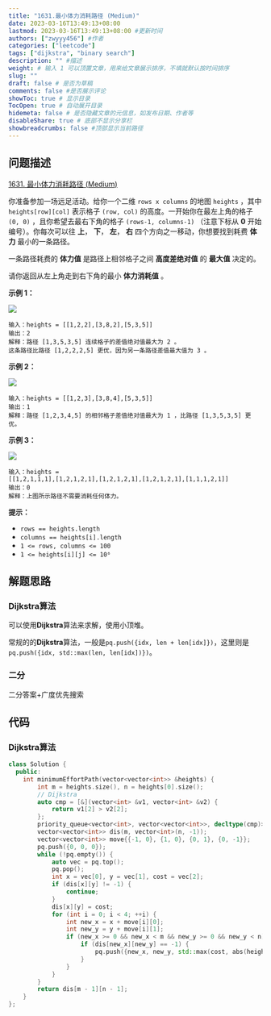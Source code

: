 ```yaml
---
title: "1631.最小体力消耗路径 (Medium)"
date: 2023-03-16T13:49:13+08:00
lastmod: 2023-03-16T13:49:13+08:00 #更新时间
authors: ["zwyyy456"] #作者
categories: ["leetcode"]
tags: ["dijkstra", "binary search"]
description: "" #描述
weight: # 输入 1 可以顶置文章，用来给文章展示排序，不填就默认按时间排序
slug: ""
draft: false # 是否为草稿
comments: false #是否展示评论
showToc: true # 显示目录
TocOpen: true # 自动展开目录
hidemeta: false # 是否隐藏文章的元信息，如发布日期、作者等
disableShare: true # 底部不显示分享栏
showbreadcrumbs: false #顶部显示当前路径
---
```

## 问题描述
[1631. 最小体力消耗路径 (Medium)](https://leetcode.cn/problems/path-with-minimum-effort/)

你准备参加一场远足活动。给你一个二维 `rows x columns` 的地图 `heights` ，其中
`heights[row][col]` 表示格子 `(row, col)` 的高度。一开始你在最左上角的格子 `(0,
0)` ，且你希望去最右下角的格子 `(rows-1, columns-1)` （注意下标从 **0**
开始编号）。你每次可以往 **上**， **下**， **左**， **右** 四个方向之一移动，你想要找到耗费
**体力** 最小的一条路径。

一条路径耗费的 **体力值** 是路径上相邻格子之间 **高度差绝对值** 的 **最大值** 决定的。

请你返回从左上角走到右下角的最小 **体力消耗值** 。

**示例 1：**

![](https://pic-upyun.zwyyy456.tech/smms/2023-12-26-065338.png)

```
输入：heights = [[1,2,2],[3,8,2],[5,3,5]]
输出：2
解释：路径 [1,3,5,3,5] 连续格子的差值绝对值最大为 2 。
这条路径比路径 [1,2,2,2,5] 更优，因为另一条路径差值最大值为 3 。

```

**示例 2：**

![](https://pic-upyun.zwyyy456.tech/smms/2023-12-26-065339.png)

```
输入：heights = [[1,2,3],[3,8,4],[5,3,5]]
输出：1
解释：路径 [1,2,3,4,5] 的相邻格子差值绝对值最大为 1 ，比路径 [1,3,5,3,5] 更优。

```

**示例 3：**

![](https://pic-upyun.zwyyy456.tech/smms/2023-12-26-65340.png)

```
输入：heights =
[[1,2,1,1,1],[1,2,1,2,1],[1,2,1,2,1],[1,2,1,2,1],[1,1,1,2,1]]
输出：0
解释：上图所示路径不需要消耗任何体力。

```

**提示：**

- `rows == heights.length`
- `columns == heights[i].length`
- `1 <= rows, columns <= 100`
- `1 <= heights[i][j] <= 10⁶`

## 解题思路
### Dijkstra算法
可以使用**Dijkstra**算法来求解，使用小顶堆。

常规的的**Dijkstra**算法，一般是`pq.push({idx, len + len[idx]})`，这里则是`pq.push({idx, std::max(len, len[idx])})`。

### 二分
二分答案+广度优先搜索

## 代码
### Dijkstra算法
```cpp
class Solution {
  public:
    int minimumEffortPath(vector<vector<int>> &heights) {
        int m = heights.size(), n = heights[0].size();
        // Dijkstra
        auto cmp = [&](vector<int> &v1, vector<int> &v2) {
            return v1[2] > v2[2];
        };
        priority_queue<vector<int>, vector<vector<int>>, decltype(cmp)> pq(cmp);
        vector<vector<int>> dis(m, vector<int>(n, -1));
        vector<vector<int>> move{{-1, 0}, {1, 0}, {0, 1}, {0, -1}};
        pq.push({0, 0, 0});
        while (!pq.empty()) {
            auto vec = pq.top();
            pq.pop();
            int x = vec[0], y = vec[1], cost = vec[2];
            if (dis[x][y] != -1) {
                continue;
            }
            dis[x][y] = cost;
            for (int i = 0; i < 4; ++i) {
                int new_x = x + move[i][0];
                int new_y = y + move[i][1];
                if (new_x >= 0 && new_x < m && new_y >= 0 && new_y < n) {
                    if (dis[new_x][new_y] == -1) {
                        pq.push({new_x, new_y, std::max(cost, abs(heights[x][y] - heights[new_x][new_y]))});
                    }
                }
            }
        }
        return dis[m - 1][n - 1];
    }
};
```